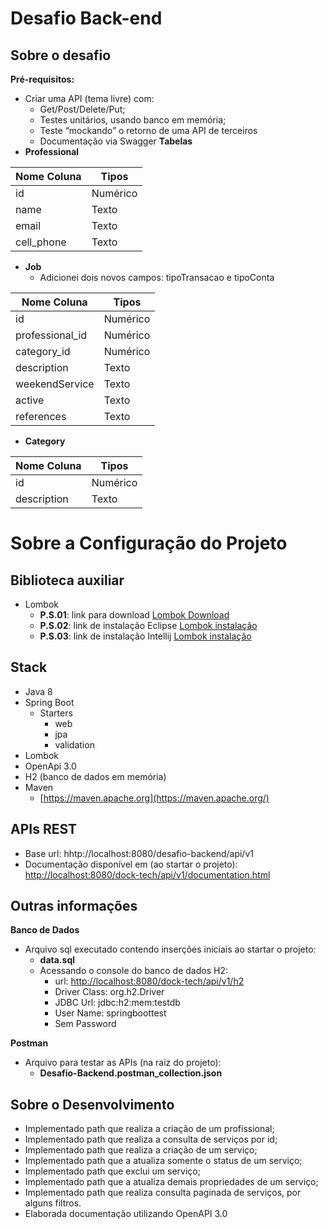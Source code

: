
# Desafio Back-end

## Sobre o desafio

**Pré-requisitos:**
- Criar uma API (tema livre) com:
	- Get/Post/Delete/Put;
	- Testes unitários, usando banco em memória;
	- Teste “mockando” o retorno de uma API de terceiros
	- Documentação via Swagger
**Tabelas**
- **Professional**

| Nome Coluna | Tipos |
|--|--|
| id | Numérico |
| name | Texto |
| email | Texto |
| cell_phone | Texto |

- **Job**
	- Adicionei dois novos campos: tipoTransacao e tipoConta

| Nome Coluna | Tipos |
|--|--|
| id | Numérico |
| professional_id | Numérico |
| category_id | Numérico |
| description | Texto |
| weekendService | Texto | 
| active | Texto |
| references | Texto |

- **Category**

| Nome Coluna | Tipos |
|--|--|
| id | Numérico |
| description | Texto |
# Sobre a Configuração do Projeto

## Biblioteca auxiliar
- Lombok
	- **P.S.01**: link para download [Lombok Download](https://projectlombok.org/download)
	- **P.S.02**: link de instalação Eclipse [Lombok instalação](https://projectlombok.org/setup/eclipse)
	- **P.S.03**: link de instalação Intellij [Lombok instalação](https://projectlombok.org/setup/intellij)

## Stack

- Java 8
- Spring Boot
	- Starters
		- web
		- jpa
		- validation
- Lombok
- OpenApi 3.0
-   H2 (banco de dados em memória)
-   Maven
	- [https://maven.apache.org](https://maven.apache.org/)

## APIs REST
- Base url: hhtp://localhost:8080/desafio-backend/api/v1
- Documentação disponível em (ao startar o projeto): [http://localhost:8080/dock-tech/api/v1/documentation.html](http://localhost:8080/dock-tech/api/v1/documentation.html)

## Outras informações
**Banco de Dados**
- Arquivo sql executado contendo inserções iniciais ao startar o projeto: 
	- **data.sql**
	- Acessando o console do banco de dados H2:
		- url: [http://localhost:8080/dock-tech/api/v1/h2](http://localhost:8080/dock-tech/api/v1/h2)
		- Driver Class: org.h2.Driver
		- JDBC Url: jdbc:h2:mem:testdb
		- User Name: springboottest
		- Sem Password
		
**Postman**
- Arquivo para testar as APIs (na raiz do projeto):
	- **Desafio-Backend.postman_collection.json**

## Sobre o Desenvolvimento

- Implementado path que realiza a criação de um profissional;
- Implementado path que realiza a consulta de serviços por id;
- Implementado path que realiza a criação de um serviço;
- Implementado path que a atualiza somente o status de um serviço;
- Implementado path que exclui um serviço;
- Implementado path que a atualiza demais propriedades de um serviço;
- Implementado path que realiza consulta paginada de serviços, por alguns filtros.
- Elaborada documentação utilizando OpenAPI 3.0

